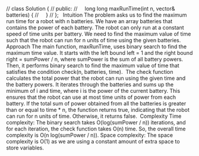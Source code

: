 // class Solution {
// public:
//     long long maxRunTime(int n, vector<int>& batteries) {
//     }
// };
​
​
Intuition
The problem asks us to find the maximum run time for a robot with n batteries. We have an array batteries that contains the power of each battery. The robot can only run at a constant speed of time units per battery. We need to find the maximum value of time such that the robot can run for n units of time using the given batteries.
​
Approach
The main function, maxRunTime, uses binary search to find the maximum time value. It starts with the left bound left = 1 and the right bound right = sumPower / n, where sumPower is the sum of all battery powers. Then, it performs binary search to find the maximum value of time that satisfies the condition check(n, batteries, time).
​
The check function calculates the total power that the robot can run using the given time and the battery powers. It iterates through the batteries and sums up the minimum of i and time, where i is the power of the current battery. This ensures that the robot can use at most time units of power from each battery. If the total sum of power obtained from all the batteries is greater than or equal to time * n, the function returns true, indicating that the robot can run for n units of time. Otherwise, it returns false.
​
Complexity
Time complexity:
The binary search takes O(log(sumPower / n)) iterations, and for each iteration, the check function takes O(n) time. So, the overall time complexity is O(n log(sumPower / n)).
Space complexity:
The space complexity is O(1) as we are using a constant amount of extra space to store variables.